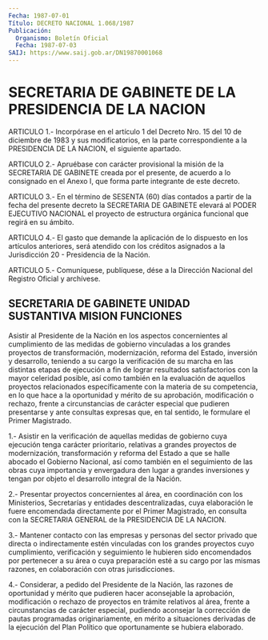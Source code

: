 ```yaml
---
Fecha: 1987-07-01
Título: DECRETO NACIONAL 1.068/1987
Publicación:
  Organismo: Boletín Oficial
  Fecha: 1987-07-03
SAIJ: https://www.saij.gob.ar/DN19870001068
---
```

# SECRETARIA DE GABINETE DE LA PRESIDENCIA DE LA NACION

<a id="1"></a>
ARTICULO  1.-  Incorpórase en el artículo 1 del Decreto Nro. 15 del 10  de  diciembre  de  1983  y  sus  modificatorios,  en  la  parte correspondiente  a  la  PRESIDENCIA  DE  LA  NACION,  el  siguiente apartado.

<a id="2"></a>
ARTICULO  2.-  Apruébase  con  carácter provisional la misión de la SECRETARIA DE GABINETE creada por  el  presente,  de  acuerdo  a lo consignado  en  el  Anexo  I,  que  forma  parte integrante de este decreto.

<a id="3"></a>
ARTICULO  3.-  En el término de SESENTA (60) días contados a partir de la fecha del  presente decreto la SECRETARIA DE GABINETE elevará al PODER EJECUTIVO  NACIONAL  el  proyecto  de  estructura orgánica funcional que regirá en su ámbito.

<a id="4"></a>
ARTICULO  4.- El gasto que demande la aplicación de lo dispuesto en los artículos  anteriores, será atendido con los créditos asignados a la Jurisdicción 20 - Presidencia de la Nación.

<a id="5"></a>
ARTICULO  5.- Comuníquese, publíquese, dése a la Dirección Nacional del Registro Oficial y archívese.

## SECRETARIA DE GABINETE UNIDAD SUSTANTIVA MISION FUNCIONES

Asistir  al  Presidente  de la Nación en los aspectos concernientes al  cumplimiento  de  las medidas  de  gobierno  vinculadas  a  los grandes  proyectos de transformación,  modernización,  reforma  del Estado, inversión y desarrollo, teniendo a su cargo la verificación  de  su  marcha en las distintas etapas de ejecución a fin de lograr resultados  satisfactorios  con  la  mayor  celeridad posible,  así  como  también en la evaluación de aquellos proyectos relacionados específicamente  con  la materia de su competencia, en lo que hace a la oportunidad y mérito de su aprobación, modificación  o  rechazo,  frente  a  circunstancias   de  carácter especial  que  pudieren presentarse y ante consultas expresas  que, en tal sentido, le formulare el Primer Magistrado.

1.-  Asistir  en  la  verificación  de aquellas medidas de gobierno cuya  ejecución  tenga carácter prioritario,  relativas  a  grandes proyectos de modernización,  transformación  y reforma del Estado a que se halle abocado el Gobierno Nacional, así  como  también en el seguimiento de las obras cuya importancia y envergadura  den  lugar a  grandes  inversiones  y tengan por objeto el desarrollo integral de la Nación.

2.- Presentar proyectos concernientes  al área, en coordinación con los  Ministerios,  Secretarías y entidades  descentralizadas,  cuya elaboración  le  fuere   encomendada  directamente  por  el  Primer Magistrado, en consulta con la SECRETARIA GENERAL de la PRESIDENCIA DE LA NACION.

3.-  Mantener contacto con  las  empresas  y  personas  del  sector privado  que  directa  o  indirectamente  estén  vinculadas con los grandes proyectos cuyo cumplimiento, verificación  y seguimiento le hubieren  sido  encomendados  por  pertenecer  a  su  área  o  cuya preparación esté a su cargo por las mismas razones, en colaboración con otras jurisdicciones.

4.-  Considerar, a pedido del Presidente de la Nación, las  razones de  oportunidad    y  mérito  que  pudieren  hacer  aconsejable  la aprobación,  modificación    o  rechazo  de  proyectos  en  trámite relativos al área, frente a circunstancias  de  carácter  especial, pudiendo aconsejar la corrección de pautas programadas originariamente,  en mérito a situaciones derivadas de la ejecución del  Plan  Político  que    oportunamente   se  hubiera  elaborado.